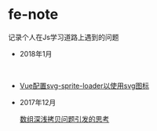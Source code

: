 # fe-note
记录个人在Js学习道路上遇到的问题

- 2018年1月

   <ul>
     <li><a href="https://github.com/mvpzx/fe-note/issues/2">Vue配置svg-sprite-loader以使用svg图标</a></li>
   </ul>
   
- 2017年12月

  <a href="https://github.com/mvpzx/fe-note/issues/1">数组深浅拷贝问题引发的思考</a>

